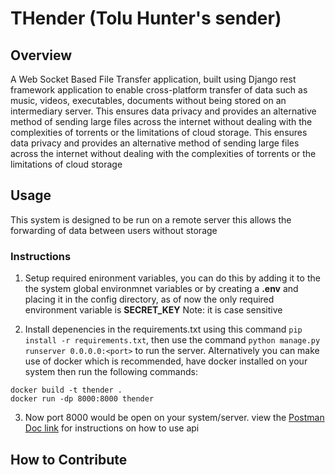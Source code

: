 # THender (Tolu Hunter's sender)

## Overview
A Web Socket Based File Transfer application, built using Django rest framework application to enable cross-platform transfer of data such as music, videos, executables, documents without being stored on an intermediary server. This ensures data privacy and provides an alternative method of sending large files across the internet without dealing with the complexities of torrents or the limitations of cloud storage. This ensures data privacy and provides an alternative method of sending large files across the internet without dealing with the complexities of torrents or the limitations of cloud storage

## Usage

This system is designed to be run on a remote server this allows the forwarding of data between users without storage

### Instructions

1. Setup required enironment variables, you can do this by adding it to the the system global environmnet variables or by creating a **.env** and placing it in the config directory, as of now the only required environment variable is **SECRET_KEY** Note: it is case sensitive

2. Install depenencies in the requirements.txt using this command `pip install -r requirements.txt`, then use the command `python manage.py runserver 0.0.0.0:<port>` to run the server. Alternatively you can make use of docker which is recommended, have docker installed on your system then run the following commands:

```
docker build -t thender .
docker run -dp 8000:8000 thender
```

3. Now port 8000 would be open on your system/server. view the [Postman Doc link](https://documenter.getpostman.com/view/24863856/2s93CRMCMc) for instructions on how to use api

## How to Contribute 


